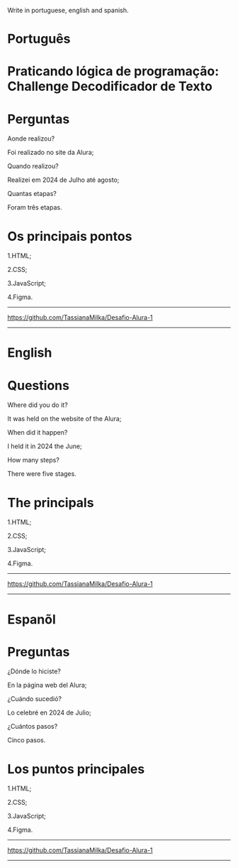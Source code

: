 Write in portuguese, english and spanish.

# Português

# Praticando lógica de programação: Challenge Decodificador de Texto

# Perguntas

Aonde realizou?

Foi realizado no site da Alura;

Quando realizou?

Realizei em 2024 de Julho até agosto;

Quantas etapas?

Foram três etapas.

# Os principais pontos

1.HTML;

2.CSS;

3.JavaScript;

4.Figma.

--------------------------------------------------------------------------------------------------------------------------------

https://github.com/TassianaMilka/Desafio-Alura-1

--------------------------------------------------------------------------------------------------------------------------------

# English 


# 

# Questions

Where did you do it?

It was held on the website of the Alura;

When did it happen?

I held it in 2024 the June;

How many steps?

There were five stages.

# The principals

1.HTML;

2.CSS;

3.JavaScript;

4.Figma.


--------------------------------------------------------------------------------------------------------------------------------

https://github.com/TassianaMilka/Desafio-Alura-1

--------------------------------------------------------------------------------------------------------------------------------

# Espanõl

#

# Preguntas

¿Dónde lo hiciste?

En la página web del Alura;

¿Cuándo sucedió?

Lo celebré en 2024 de Julio;

¿Cuántos pasos?

Cinco pasos.

# Los puntos principales

1.HTML;

2.CSS;

3.JavaScript;

4.Figma.

--------------------------------------------------------------------------------------------------------------------------------

https://github.com/TassianaMilka/Desafio-Alura-1

--------------------------------------------------------------------------------------------------------------------------------
